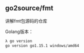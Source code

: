 ## go2source/fmt

讲解fmt包源码的仓库

Golang版本：

```bash
λ go version
go version go1.15.1 windows/amd64
```


